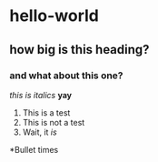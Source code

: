 # hello-world
## how big is this heading?
### and what about this one?
*this is italics* **yay**

1. This is a test
2. This is not a test
3. Wait, it *is*

*Bullet times
